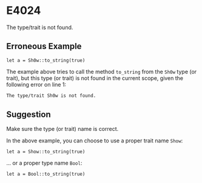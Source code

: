 # E4024

The type/trait is not found.

## Erroneous Example

```moonbit
let a = Sh0w::to_string(true)
```

The example above tries to call the method `to_string` from the `Sh0w` type
(or trait), but this type (or trait) is not found in the current scope,
given the following error on line 1:

```default
The type/trait Sh0w is not found.
```

## Suggestion

Make sure the type (or trait) name is correct.

In the above example, you can choose to use a proper trait name `Show`:

```moonbit
let a = Show::to_string(true)
```

... or a proper type name `Bool`:

```moonbit
let a = Bool::to_string(true)
```
